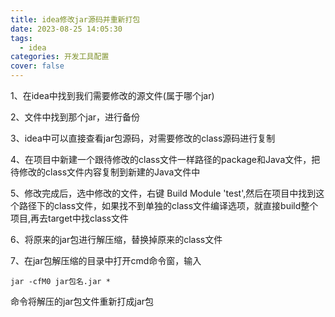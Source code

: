 ```yaml
---
title: idea修改jar源码并重新打包
date: 2023-08-25 14:05:30
tags:
  - idea
categories: 开发工具配置
cover: false
---
```


1、在idea中找到我们需要修改的源文件(属于哪个jar)

2、文件中找到那个jar，进行备份

3、idea中可以直接查看jar包源码，对需要修改的class源码进行复制

4、在项目中新建一个跟待修改的class文件一样路径的package和Java文件，把待修改的class文件内容复制到新建的Java文件中

5、修改完成后，选中修改的文件，右键 Build Module 'test',然后在项目中找到这个路径下的class文件，如果找不到单独的class文件编译选项，就直接build整个项目,再去target中找class文件

6、将原来的jar包进行解压缩，替换掉原来的class文件

7、在jar包解压缩的目录中打开cmd命令窗，输入
```
jar -cfM0 jar包名.jar *
```
命令将解压的jar包文件重新打成jar包